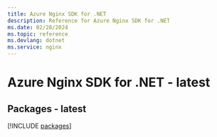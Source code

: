 ```yaml
---
title: Azure Nginx SDK for .NET
description: Reference for Azure Nginx SDK for .NET
ms.date: 02/28/2024
ms.topic: reference
ms.devlang: dotnet
ms.service: nginx
---
```

# Azure Nginx SDK for .NET - latest
## Packages - latest
[!INCLUDE [packages](nginx-index.md)]
